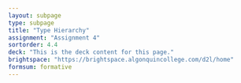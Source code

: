```yaml
---
layout: subpage
type: subpage
title: "Type Hierarchy"
assignment: "Assignment 4"
sortorder: 4.4
deck: "This is the deck content for this page."
brightspace: "https://brightspace.algonquincollege.com/d2l/home"
formsum: formative
---
```

